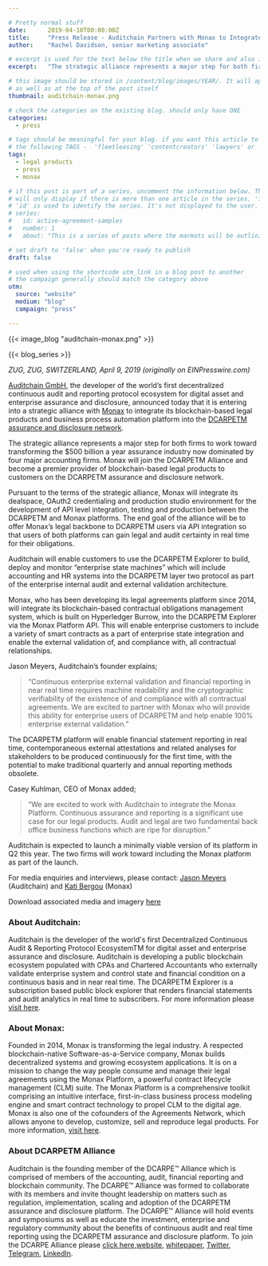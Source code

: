 ```yaml
---

# Pretty normal stuff
date:      2019-04-10T00:00:00Z
title:     "Press Release - Auditchain Partners with Monax to Integrate Dynamic Legal Contracts into DCARPE Assurance & Disclosure Platform"
author:    "Rachel Davidson, senior marketing associate"

# excerpt is used for the text below the title when we share and also is the summary of the post on https://monax.io/blog
excerpt:   "The strategic alliance represents a major step for both firms to work toward transforming the $500 billion a year assurance industry"

# this image should be stored in /content/blog/images/YEAR/. It will appear as a thumbnail on any listings,
# as well as at the top of the post itself
thumbnail: auditchain-monax.png

# check the categories on the existing blog. should only have ONE
categories:
  - press

# tags should be meaningful for your blog. if you want this article to show on a 'use case' page, you can use
# the following TAGS -  'fleetleasing' 'contentcreators' 'lawyers' or 'corporate'
tags:
  - legal products
  - press
  - monax

# if this post is part of a series, uncomment the information below. The 'article series' box
# will only display if there is more than one article in the series. 'id', 'number' and 'about' all must be present.
# 'id' is used to identify the series. It's not displayed to the user.
# series:
#   id: active-agreement-samples
#   number: 1
#   about: "This is a series of posts where the marmots will be outlining how the Monax Platform and the Agreements Network can be used in harmony to create the legal products of the future."

# set draft to 'false' when you're ready to publish
draft: false 

# used when using the shortcode utm_link in a blog post to another
# the campaign generally should match the category above
utm:
  source: "website"
  medium: "blog"
  campaign: "press"

---
```


<!-- In general the filename below should match thumbnail category above -->
{{< image_blog "auditchain-monax.png" >}}

<!-- if this article is part of a series, related articles will automatically appear here -->
{{< blog_series >}}

<!-- Content markdown here - first title on page is auto generated from title in frontmatter -->
*ZUG, ZUG, SWITZERLAND, April 9, 2019 (originally on EINPresswire.com)*

[Auditchain GmbH](https://auditchain.com/), the developer of the world’s first decentralized continuous audit and reporting protocol ecosystem for digital asset and enterprise assurance and disclosure, announced today that it is entering into a strategic alliance with [Monax](www.monax.io) to integrate its blockchain-based legal products and business process automation platform into the [DCARPETM assurance and disclosure network](https://dcarpe.org/).

The strategic alliance represents a major step for both firms to work toward transforming the $500 billion a year assurance industry now dominated by four major accounting firms. Monax will join the DCARPETM Alliance and become a premier provider of blockchain-based legal products to customers on the DCARPETM assurance and disclosure network.

Pursuant to the terms of the strategic alliance, Monax will integrate its dealspace, OAuth2 credentialing and production studio environment for the development of API level integration, testing and production between the DCARPETM and Monax platforms. The end goal of the alliance will be to offer Monax’s legal backbone to DCARPETM users via API integration so that users of both platforms can gain legal and audit certainty in real time for their obligations.

Auditchain will enable customers to use the DCARPETM Explorer to build, deploy and monitor “enterprise state machines” which will include accounting and HR systems into the DCARPETM layer two protocol as part of the enterprise internal audit and external validation architecture.

Monax, who has been developing its legal agreements platform since 2014, will integrate its blockchain-based contractual obligations management system, which is built on Hyperledger Burrow, into the DCARPETM Explorer via the Monax Platform API. This will enable enterprise customers to include a variety of smart contracts as a part of enterprise state integration and enable the external validation of, and compliance with, all contractual relationships.

Jason Meyers, Auditchain’s founder explains; 
> “Continuous enterprise external validation and financial reporting in near real time requires machine readability and the cryptographic verifiability of the existence of and compliance with all contractual agreements. We are excited to partner with Monax who will provide this ability for enterprise users of DCARPETM and help enable 100% enterprise external validation.”

The DCARPETM platform will enable financial statement reporting in real time, contemporaneous external attestations and related analyses for stakeholders to be produced continuously for the first time, with the potential to make traditional quarterly and annual reporting methods obsolete.

Casey Kuhlman, CEO of Monax added;
> “We are excited to work with Auditchain to integrate the Monax Platform. Continuous assurance and reporting is a significant use case for our legal products. Audit and legal are two fundamental back office business functions which are ripe for disruption.” 

Auditchain is expected to launch a minimally viable version of its platform in Q2 this year. The two firms will work toward including the Monax platform as part of the launch. 

For media enquiries and interviews, please contact:
[Jason Meyers](jm@auditcahin.com) (Auditchain) and [Kati Bergou](kbergou@rubensteinpr.com) (Monax)

Download associated media and imagery [here](www.auditchain.com/media)

### About Auditchain:

Auditchain is the developer of the world's first Decentralized Continuous Audit & Reporting Protocol EcosystemTM for digital asset and enterprise assurance and disclosure. Auditchain is developing a public blockchain ecosystem populated with CPAs and Chartered Accountants who externally validate enterprise system and control state and financial condition on a continuous basis and in near real time. The DCARPETM Explorer is a subscription based public block explorer that renders financial statements and audit analytics in real time to subscribers. For more information please [visit here](https://auditchain.com/).

### About Monax: 

Founded in 2014, Monax is transforming the legal industry. A respected blockchain-native Software-as-a-Service company, Monax builds decentralized systems and growing ecosystem applications. It is on a mission to change the way people consume and manage their legal agreements using the Monax Platform, a powerful contract lifecycle management (CLM) suite. The Monax Platform is a comprehensive toolkit comprising an intuitive interface, first-in-class business process modeling engine and smart contract technology to propel CLM to the digital age. Monax is also one of the cofounders of the Agreements Network, which allows anyone to develop, customize, sell and reproduce legal products. For more information, [visit here](www.monax.io).

### About DCARPETM Alliance


Auditchain is the founding member of the DCARPE™ Alliance which is comprised of members of the accounting, audit, financial reporting and blockchain community. The DCARPE™ Alliance was formed to collaborate with its members and invite thought leadership on matters such as regulation, implementation, scaling and adoption of the DCARPETM assurance and disclosure platform. The DCARPE™ Alliance will hold events and symposiums as well as educate the investment, enterprise and regulatory community about the benefits of continuous audit and real time reporting using the DCARPETM assurance and disclosure platform. To join the DCARPE Alliance please [click here](https://dcarpe.org/),[website](https://auditchain.com/), [whitepaper](https://auditchain.com/Auditchain-Whitepaper.pdf), [Twitter](https://twitter.com/Auditchain), [Telegram](https://t.me/Auditchain_Community), [LinkedIn](https://www.linkedin.com/company/auditchain). 


